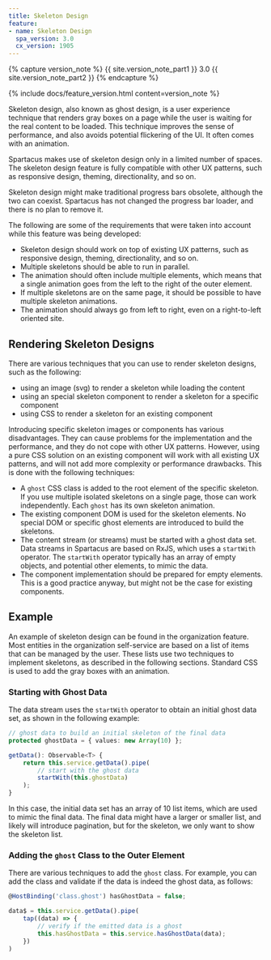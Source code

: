 ```yaml
---
title: Skeleton Design
feature:
- name: Skeleton Design
  spa_version: 3.0
  cx_version: 1905
---
```


{% capture version_note %}
{{ site.version_note_part1 }} 3.0 {{ site.version_note_part2 }}
{% endcapture %}

{% include docs/feature_version.html content=version_note %}

Skeleton design, also known as ghost design, is a user experience technique that renders gray boxes on a page while the user is waiting for the real content to be loaded. This technique improves the sense of performance, and also avoids potential flickering of the UI. It often comes with an animation.

Spartacus makes use of skeleton design only in a limited number of spaces. The skeleton design feature is fully compatible with other UX patterns, such as responsive design, theming, directionality, and so on.

Skeleton design might make traditional progress bars obsolete, although the two can coexist. Spartacus has not changed the progress bar loader, and there is no plan to remove it.

The following are some of the requirements that were taken into account while this feature was being developed:

- Skeleton design should work on top of existing UX patterns, such as responsive design, theming, directionality, and so on.
- Multiple skeletons should be able to run in parallel.
- The animation should often include multiple elements, which means that a single animation goes from the left to the right of the outer element.
- If multiple skeletons are on the same page, it should be possible to have multiple skeleton animations.
- The animation should always go from left to right, even on a right-to-left oriented site.

## Rendering Skeleton Designs

There are various techniques that you can use to render skeleton designs, such as the following:

- using an image (svg) to render a skeleton while loading the content
- using an special skeleton component to render a skeleton for a specific component
- using CSS to render a skeleton for an existing component

Introducing specific skeleton images or components has various disadvantages. They can cause problems for the implementation and the performance, and they do not cope with other UX patterns. However, using a pure CSS solution on an existing component will work with all existing UX patterns, and will not add more complexity or performance drawbacks. This is done with the following techniques:

- A `ghost` CSS class is added to the root element of the specific skeleton. If you use multiple isolated skeletons on a single page, those can work independently. Each `ghost` has its own skeleton animation.
- The existing component DOM is used for the skeleton elements. No special DOM or specific ghost elements are introduced to build the skeletons.
- The content stream (or streams) must be started with a ghost data set. Data streams in Spartacus are based on RxJS, which uses a `startWith` operator. The `startWith` operator typically has an array of empty objects, and potential other elements, to mimic the data.
- The component implementation should be prepared for empty elements. This is a good practice anyway, but might not be the case for existing components.

## Example

An example of skeleton design can be found in the organization feature. Most entities in the organization self-service are based on a list of items that can be managed by the user. These lists use two techniques to implement skeletons, as described in the following sections. Standard CSS is used to add the gray boxes with an animation.

### Starting with Ghost Data

The data stream uses the `startWith` operator to obtain an initial ghost data set, as shown in the following example:

```ts
// ghost data to build an initial skeleton of the final data
protected ghostData = { values: new Array(10) };

getData(): Observable<T> {
    return this.service.getData().pipe(
        // start with the ghost data
        startWith(this.ghostData)
    );
}
```

In this case, the initial data set has an array of 10 list items, which are used to mimic the final data. The final data might have a larger or smaller list, and likely will introduce pagination, but for the skeleton, we only want to show the skeleton list.

### Adding the `ghost` Class to the Outer Element

There are various techniques to add the `ghost` class. For example, you can add the class and validate if the data is indeed the ghost data, as follows:

```ts
@HostBinding('class.ghost') hasGhostData = false;

data$ = this.service.getData().pipe(
    tap((data) => {
        // verify if the emitted data is a ghost
        this.hasGhostData = this.service.hasGhostData(data);
    })
)
```
